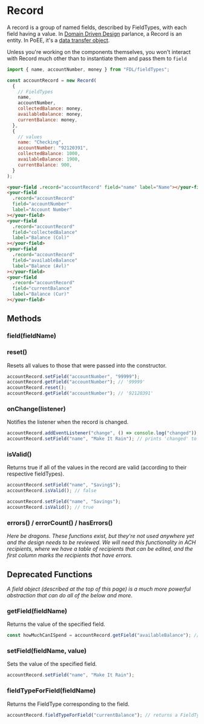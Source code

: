# Record

A record is a group of named fields, described by FieldTypes, with each field having a value. In [Domain Driven Design](https://martinfowler.com/bliki/EvansClassification.html) parlance, a Record is an entity. In PoEE, it's a [data transfer object](https://martinfowler.com/eaaCatalog/dataTransferObject.html).

Unless you're working on the components themselves, you won't interact with Record much other than to instantiate them and pass them to `field`

```js
import { name, accountNumber, money } from "FDL/fieldTypes";

const accountRecord = new Record(
  {
    // FieldTypes
    name,
    accountNumber,
    collectedBalance: money,
    availableBalance: money,
    currentBalance: money,
  },
  {
    // values
    name: "Checking",
    accountNumber: "92120391",
    collectedBalance: 1000,
    availableBalance: 1900,
    currentBalance: 900,
  }
);
```

```html
<your-field .record="accountRecord" field="name" label="Name"></your-field>
<your-field
  .record="accountRecord"
  field="accountNumber"
  label="Account Number"
></your-field>
<your-field
  .record="accountRecord"
  field="collectedBalance"
  label="Balance (Col)"
></your-field>
<your-field
  .record="accountRecord"
  field="availableBalance"
  label="Balance (Avl)"
></your-field>
<your-field
  .record="accountRecord"
  field="currentBalance"
  label="Balance (Cur)"
></your-field>
```

## Methods

### field(fieldName)

### reset()

Resets all values to those that were passed into the constructor.

```js
accountRecord.setField("accountNumber", "99999");
accountRecord.getField("accountNumber"); // '99999'
accountRecord.reset();
accountRecord.getField("accountNumber"); // '92120391'
```

### onChange(listener)

Notifies the listener when the record is changed.

```js
accountRecord.addEventListener("change", () => console.log("changed"));
accountRecord.setField("name", "Make It Rain"); // prints 'changed' to the console
```

### isValid()

Returns true if all of the values in the record are valid (according to their respective fieldTypes).

```js
accountRecord.setField("name", "$aving$");
accountRecord.isValid(); // false

accountRecord.setField("name", "Savings");
accountRecord.isValid(); // true
```

### errors() / errorCount() / hasErrors()

_Here be dragons. These functions exist, but they're not used anywhere yet and the design needs to be reviewed. We will need this functionality in ACH recipients, where we have a table of recipients that can be edited, and the first column marks the recipients that have errors._

## Deprecated Functions

_A field object (described at the top of this page) is a much more powerful abstraction that can do all of the below and more._

### getField(fieldName)

Returns the value of the specified field.

```js
const howMuchCanISpend = accountRecord.getField("availableBalance"); // 1900
```

### setField(fieldName, value)

Sets the value of the specified field.

```js
accountRecord.setField("name", "Make It Rain");
```

### fieldTypeForField(fieldName)

Returns the FieldType corresponding to the field.

```js
accountRecord.fieldTypeForField("currentBalance"); // returns a FieldType object
```
